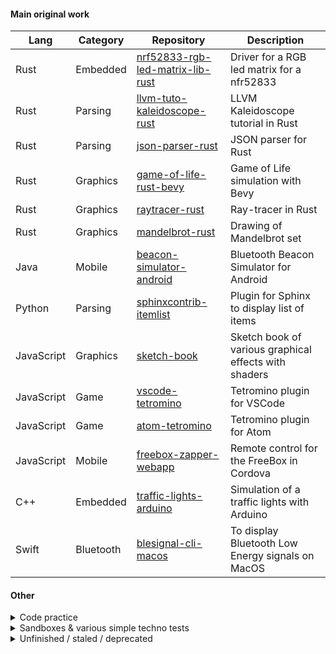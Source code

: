 <!--
**vhiribarren/vhiribarren** is a ✨ _special_ ✨ repository because its
`README.md` (this file) appears on the GitHub profile.
-->

#### Main original work

| Lang | Category | Repository | Description |
| --- | --- | --- | --- |
| Rust | Embedded | [nrf52833-rgb-led-matrix-lib-rust](https://github.com/vhiribarren/nrf52833-rgb-led-matrix-lib-rust) | Driver for a RGB led matrix for a nfr52833 |
| Rust | Parsing | [llvm-tuto-kaleidoscope-rust](https://github.com/vhiribarren/llvm-tuto-kaleidoscope-rust) | LLVM Kaleidoscope tutorial in Rust |
| Rust | Parsing | [json-parser-rust](https://github.com/vhiribarren/json-parser-rust) | JSON parser for Rust |
| Rust | Graphics | [game-of-life-rust-bevy](https://github.com/vhiribarren/game-of-life-rust-bevy) | Game of Life simulation with Bevy |
| Rust | Graphics | [raytracer-rust](https://github.com/vhiribarren/raytracer-rust) | Ray-tracer in Rust |
| Rust | Graphics | [mandelbrot-rust](https://github.com/vhiribarren/mandelbrot-rust) | Drawing of Mandelbrot set |
| Java | Mobile |[beacon-simulator-android](https://github.com/vhiribarren/beacon-simulator-android) | Bluetooth Beacon Simulator for Android |
| Python | Parsing |[sphinxcontrib-itemlist](https://github.com/vhiribarren/sphinxcontrib-itemlist) | Plugin for Sphinx to display list of items |
| JavaScript | Graphics |[sketch-book](https://github.com/vhiribarren/sketch-book) | Sketch book of various graphical effects with shaders |
| JavaScript | Game |[vscode-tetromino](https://github.com/vhiribarren/vscode-tetromino) | Tetromino plugin for VSCode |
| JavaScript | Game |[atom-tetromino](https://github.com/vhiribarren/atom-tetromino) | Tetromino plugin for Atom |
| JavaScript | Mobile |[freebox-zapper-webapp](https://github.com/vhiribarren/freebox-zapper-webapp) | Remote control for the FreeBox in Cordova |
| C++ | Embedded | [traffic-lights-arduino](https://github.com/vhiribarren/traffic-lights-arduino) | Simulation of a traffic lights with Arduino |
| Swift | Bluetooth |[blesignal-cli-macos](https://github.com/vhiribarren/blesignal-cli-macos) | To display Bluetooth Low Energy signals on MacOS |

#### Other

<details>
<summary>Code practice</summary>

| Lang | Repository | Description |
| --- | --- | --- |
| Misc | [advent-of-code](https://github.com/vhiribarren/advent-of-code) | Advent of Code coding challenge |

</details>

<details>
<summary>Sandboxes & various simple techno tests</summary>

| Lang | Repository | Description |
| --- | --- | --- |
| Rust | [bevy-sandbox](https://github.com/vhiribarren/bevy-sandbox) | Tests with Bevy |
| Rust | [nannou-sandbox](https://github.com/vhiribarren/nannou-sandbox) | Tests with Nannou |
| Rust | [microbit-rust-sandbox](https://github.com/vhiribarren/microbit-rust-sandbox) | Tests with a Microbit BBC in Rust |
| Rust | [wgpu-sandbox](https://github.com/vhiribarren/wgpu-sandbox) | Tests with WGPU and Rust |
| JavaScript | [threejs-sandbox](https://github.com/vhiribarren/threejs-sandbox) | Tests with ThreeJS |
| GLSL | [webgl2-sandbox](https://github.com/vhiribarren/webgl2-sandbox) | Tests with WebGL |
| JavaScript | [webrtc-sandbox](https://github.com/vhiribarren/webrtc-sandbox) | Tests with WebRTC |
| Haskell | [haskell-sandbox](https://github.com/vhiribarren/haskell-sandbox) | Tests with Haskell |
| Swift | [ble-ibeacon-notif-ios](https://github.com/vhiribarren/ble-ibeacon-notif-ios) | Tests iBeacon scan with iOS |
| Misc | [hash-ipv4-sandbox](https://github.com/vhiribarren/hash-ipv4-sandbox) | Tests various way of quickly compute some hashes of all IPv4 range |
| Python | [docker-echo-server](https://github.com/vhiribarren/docker-echo-server) | Docker image which echoes on a UDP and a TCP port |

</details>

<details>
<summary>Unfinished / staled / deprecated</summary>

| Lang | Category | Repository | Status | Description |
| --- | --- | --- | --- | --- |
| Python | App | [qrmeet-aws](https://github.com/vhiribarren/qrmeet-aws) | Unfinished | QRMeet, social game where we have to scan other's QR code to find a peer person |
| Go | Parsing | [llvm-tuto-kaleidoscope-golang](https://github.com/vhiribarren/llvm-tuto-kaleidoscope-golang) | Unfinished | LLVM Kaleidoscope tutorial in Go |
| JavaScript | Graphics | [string-art-web](https://github.com/vhiribarren/string-art-web) | Unfinished | Draw curves using their tangents |
| Java | Mobile | [wifi-status-android](https://github.com/vhiribarren/wifi-status-android) | Deprecated | Display the status of the WiFi with very low binary size |
| Swift | App | [lucarne-macos](https://github.com/vhiribarren/lucarne-macos) | Deprecated | Copy a MacOS window to a vignette |

</details>

